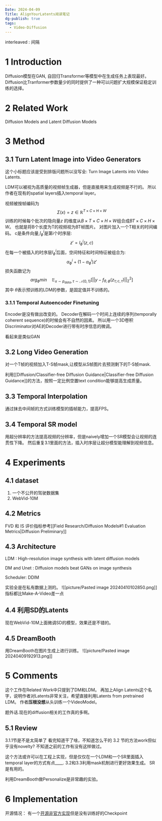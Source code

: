 ```yaml
---
Date: 2024-04-09
Title: AlignYourLatents阅读笔记
dg-publish: true
tags:
  - Video-Diffusion
---
```

interleaved : 间隔


# 1 Introduction
Diffusion模型在GAN, 自回归Transformer等模型中在生成任务上表现最好。  Diffusion比Tranformer参数量少的同时提供了一种可以问题扩大规模保证稳定训练的选择。 

# 2 Related Work
Diffusion Models and Latent Diffusion Models 
# 3 Method
## 3.1 Turn Latent Image into Video Generators
这个小标题应该是受到排版问题所以没写全: 
Turn Image Latents into Video Latents. 

LDM可以被视为高质量的视频帧生成器，但是直接用来生成视频是不行的。 所以作者在现有的spatial layers插入temporal layer。 

视频被按帧编码为
$$
\Sigma(x)=z \in \mathbb{R}^{T \times C \times H \times W }
$$
训练的时候每个批次的隐向量$z$ 的维度从${B \times T \times C \times H \times W }$组合成${BT \times C \times H \times W }$。 也就是将B个长度为T的视频视为BT帧图片。 对图片加入一个T相关的时间编码。 c是条件向量,$l_{\phi}^{i}$是第i个时序层:
$$
z' = l_{\phi}^{i}(z,c)
$$
在每一个被插入的时序层$l_{\phi}^{i}$后面，空间特征和时间特征被组合为:
$$
\alpha_{\phi}^i+(1-\alpha_{\phi}^i)z'
$$
损失函数记为
$$
arg_{\phi}min \quad\mathbb{E}_{x\sim p_{data},\tau \sim \mathcal{N}(0,1)} [|| y-f_{\theta,\phi}(z_{\tau;c,\tau}) ||_{2}^2]
$$
其中 $\theta$表示预训练的LDM的参数，是固定值并不训练的。 

### 3.1.1 Temporal Autoencoder Finetuning

Encoder是没有做出改变的。 Decoder在解码一个时间上连续的序列(temporally coherent sequence)的时候会有不自然的因素。 所以用一个3D卷积Discriminator对AE的Decoder进行带有时序信息的微调。 

看起来是类似GAN

## 3.2 Long Video Generation
对一个T帧的视频加入T-S帧mask,让模型从S帧图片去预测剩下的T-S帧mask.

利用[[Diffusion/Classifier-free Diffusion Guidance|Classifier-free Diffusion Guidance]]的方法，按照一定比例空置text condition能够提高生成质量。 

## 3.3 Temporal Interpolation
通过抹去中间帧的方式训练模型的插帧能力，提高FPS。 

## 3.4 Temporal SR model
用超分辨率的方法提高视频的分辨率，但是naively增加一个SR模型会让视频的连贯性下降。 然后重复3.1里面的方法，插入时序层让超分模型能理解到视频信息。 

# 4 Experiments 
## 4.1 dataset
1. 一个不公开的驾驶数据集
2. WebVid-10M

## 4.2 Metrics
FVD 和 IS
评价指标参考[[Field Research/Diffusion Models#1 Evaluation Metrics|Diffusion Preliminary]]
## 4.3 Architecture

LDM : High-resolution image synthesis with latent diffusion models

DM and Unet : Diffusion models beat GANs on image synthesis

Scheduler: DDIM

实验全是在私有数据上测的。 
![[picture/Pasted image 20240410102850.png]]
指标都比Make-A-Video差一点

## 4.4 利用SD的Latents 
现在WebVid-10M上面微调SD的模型，效果还是不错的。 

## 4.5 DreamBooth
用DreamBooth在图片生成上进行训练。 
![[picture/Pasted image 20240409192913.png]]


# 5 Comments

这个工作在Related Work中只提到了DM和LDM。 再加上Align Latents这个名字，说明作者对Latents非常关注，希望直接利用Latents from pretrained LDM。 作者**压根没想**从头训练一个VideoModel。 

题外话.现在的diffusion相关的工作真的多啊。 

## 5.1 Review 
3.1.1节是不是太简单了 看完知道干了啥，不知道怎么干的
3.2 节的方法work但似乎没有novelty? 不知道之前的工作有没有这样做过。 

这个方法或许可以在工程上实现，但是仅仅在一个LDM和一个SR里面插入temporal layer的方式有点____. 3.2和3.3利用mask机制进行更好效果生成。
SR是有用的。 

利用DreamBooth做Personalize是非常趣的实验。 

# 6 Implementation
开源情况： 有一个[开源非官方实现](https://github.com/srpkdyy/VideoLDM)但是没有训练好的Checkpoint 



